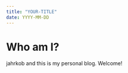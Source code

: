 ```yaml
---
title: "YOUR-TITLE"
date: YYYY-MM-DD
---
```


# Who am I?
jahrkob and this is my personal blog. Welcome!
